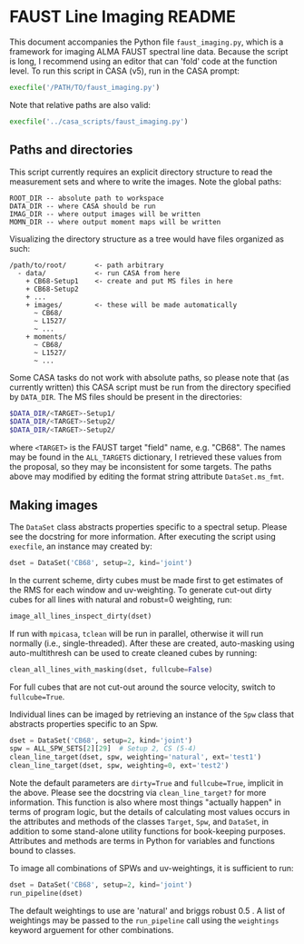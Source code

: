 FAUST Line Imaging README
=========================
This document accompanies the Python file `faust_imaging.py`, which is a
framework for imaging ALMA FAUST spectral line data. Because the script is
long, I recommend using an editor that can 'fold' code at the function level.
To run this script in CASA (v5), run in the CASA prompt:

```python
execfile('/PATH/TO/faust_imaging.py')
```

Note that relative paths are also valid:

```python
execfile('../casa_scripts/faust_imaging.py')
```


Paths and directories
---------------------
This script currently requires an explicit directory structure to read the
measurement sets and where to write the images. Note the global paths:

```
ROOT_DIR -- absolute path to workspace
DATA_DIR -- where CASA should be run
IMAG_DIR -- where output images will be written
MOMN_DIR -- where output moment maps will be written
```

Visualizing the directory structure as a tree would have files organized as
such:

```
/path/to/root/       <- path arbitrary
  - data/            <- run CASA from here
    + CB68-Setup1    <- create and put MS files in here
    + CB68-Setup2
    + ...
    + images/        <- these will be made automatically
      ~ CB68/
      ~ L1527/
      ~ ...
    + moments/
      ~ CB68/
      ~ L1527/
      ~ ...
```

Some CASA tasks do not work with absolute paths, so please note that (as
currently written) this CASA script must be run from the directory specified by
`DATA_DIR`.  The MS files should be present in the directories:

```bash
$DATA_DIR/<TARGET>-Setup1/
$DATA_DIR/<TARGET>-Setup2/
$DATA_DIR/<TARGET>-Setup2/
```

where `<TARGET>` is the FAUST target "field" name, e.g. "CB68". The names may
be found in the `ALL_TARGETS` dictionary, I retrieved these values from the
proposal, so they may be inconsistent for some targets. The paths above may
modified by editing the format string attribute `DataSet.ms_fmt`.


Making images
-------------
The `DataSet` class abstracts properties specific to a spectral setup. Please
see the docstring for more information. After executing the script using
`execfile`, an instance may created by:

```python
dset = DataSet('CB68', setup=2, kind='joint')
```

In the current scheme, dirty cubes must be made first to get estimates of the
RMS for each window and uv-weighting. To generate cut-out dirty cubes for all
lines with natural and robust=0 weighting, run:

```python
image_all_lines_inspect_dirty(dset)
```

If run with `mpicasa`, `tclean` will be run in parallel, otherwise it will run
normally (i.e., single-threaded). After these are created, auto-masking using
auto-multithresh can be used to create cleaned cubes by running:

```python
clean_all_lines_with_masking(dset, fullcube=False)
```

For full cubes that are not cut-out around the source velocity, switch to
`fullcube=True`.

Individual lines can be imaged by retrieving an instance of the `Spw` class
that abstracts properties specific to an Spw.

```python
dset = DataSet('CB68', setup=2, kind='joint')
spw = ALL_SPW_SETS[2][29]  # Setup 2, CS (5-4)
clean_line_target(dset, spw, weighting='natural', ext='test1')
clean_line_target(dset, spw, weighting=0, ext='test2')
```

Note the default parameters are `dirty=True` and `fullcube=True`, implicit in
the above. Please see the docstring via `clean_line_target?` for more
information. This function is also where most things "actually happen" in terms
of program logic, but the details of calculating most values occurs in the
attributes and methods of the classes `Target`, `Spw`, and `DataSet`, in
addition to some stand-alone utility functions for book-keeping purposes.
Attributes and methods are terms in Python for variables and functions bound to
classes.

To image all combinations of SPWs and uv-weightings, it is sufficient to run:

```python
dset = DataSet('CB68', setup=2, kind='joint')
run_pipeline(dset)
```

The default weightings to use are 'natural' and briggs robust 0.5 . A list
of weightings may be passed to the `run_pipeline` call using the `weightings`
keyword arguement for other combinations.

